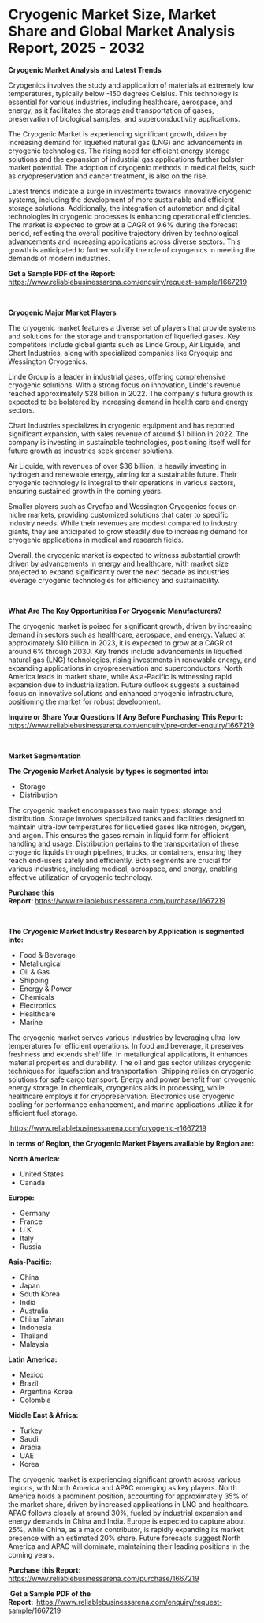 <p><h1>Cryogenic Market Size, Market Share and Global Market Analysis Report, 2025 - 2032</h1></p><p><strong>Cryogenic Market Analysis and Latest Trends</strong></p>
<p><p>Cryogenics involves the study and application of materials at extremely low temperatures, typically below -150 degrees Celsius. This technology is essential for various industries, including healthcare, aerospace, and energy, as it facilitates the storage and transportation of gases, preservation of biological samples, and superconductivity applications.</p><p>The Cryogenic Market is experiencing significant growth, driven by increasing demand for liquefied natural gas (LNG) and advancements in cryogenic technologies. The rising need for efficient energy storage solutions and the expansion of industrial gas applications further bolster market potential. The adoption of cryogenic methods in medical fields, such as cryopreservation and cancer treatment, is also on the rise.</p><p>Latest trends indicate a surge in investments towards innovative cryogenic systems, including the development of more sustainable and efficient storage solutions. Additionally, the integration of automation and digital technologies in cryogenic processes is enhancing operational efficiencies. The market is expected to grow at a CAGR of 9.6% during the forecast period, reflecting the overall positive trajectory driven by technological advancements and increasing applications across diverse sectors. This growth is anticipated to further solidify the role of cryogenics in meeting the demands of modern industries.</p></p>
<p><strong>Get a Sample PDF of the Report:&nbsp;</strong> <a href="https://www.reliablebusinessarena.com/enquiry/request-sample/1667219?utm_campaign=2639&utm_medium=2&utm_source=Github&utm_content=ia&utm_term=17042025&utm_id=cryogenic">https://www.reliablebusinessarena.com/enquiry/request-sample/1667219</a></p>
<p>&nbsp;</p>
<p><strong>Cryogenic Major Market Players</strong></p>
<p><p>The cryogenic market features a diverse set of players that provide systems and solutions for the storage and transportation of liquefied gases. Key competitors include global giants such as Linde Group, Air Liquide, and Chart Industries, along with specialized companies like Cryoquip and Wessington Cryogenics.</p><p>Linde Group is a leader in industrial gases, offering comprehensive cryogenic solutions. With a strong focus on innovation, Linde's revenue reached approximately $28 billion in 2022. The company's future growth is expected to be bolstered by increasing demand in health care and energy sectors.</p><p>Chart Industries specializes in cryogenic equipment and has reported significant expansion, with sales revenue of around $1 billion in 2022. The company is investing in sustainable technologies, positioning itself well for future growth as industries seek greener solutions.</p><p>Air Liquide, with revenues of over $36 billion, is heavily investing in hydrogen and renewable energy, aiming for a sustainable future. Their cryogenic technology is integral to their operations in various sectors, ensuring sustained growth in the coming years.</p><p>Smaller players such as Cryofab and Wessington Cryogenics focus on niche markets, providing customized solutions that cater to specific industry needs. While their revenues are modest compared to industry giants, they are anticipated to grow steadily due to increasing demand for cryogenic applications in medical and research fields.</p><p>Overall, the cryogenic market is expected to witness substantial growth driven by advancements in energy and healthcare, with market size projected to expand significantly over the next decade as industries leverage cryogenic technologies for efficiency and sustainability.</p></p>
<p>&nbsp;</p>
<p><strong>What Are The Key Opportunities For Cryogenic Manufacturers?</strong></p>
<p><p>The cryogenic market is poised for significant growth, driven by increasing demand in sectors such as healthcare, aerospace, and energy. Valued at approximately $10 billion in 2023, it is expected to grow at a CAGR of around 6% through 2030. Key trends include advancements in liquefied natural gas (LNG) technologies, rising investments in renewable energy, and expanding applications in cryopreservation and superconductors. North America leads in market share, while Asia-Pacific is witnessing rapid expansion due to industrialization. Future outlook suggests a sustained focus on innovative solutions and enhanced cryogenic infrastructure, positioning the market for robust development.</p></p>
<p><strong>Inquire or Share Your Questions If Any Before Purchasing This Report:</strong> <a href="https://www.reliablebusinessarena.com/enquiry/pre-order-enquiry/1667219?utm_campaign=2639&utm_medium=2&utm_source=Github&utm_content=ia&utm_term=17042025&utm_id=cryogenic">https://www.reliablebusinessarena.com/enquiry/pre-order-enquiry/1667219</a></p>
<p>&nbsp;</p>
<p><strong>Market Segmentation</strong></p>
<p><strong>The Cryogenic Market Analysis by types is segmented into:</strong></p>
<p><ul><li>Storage</li><li>Distribution</li></ul></p>
<p><p>The cryogenic market encompasses two main types: storage and distribution. Storage involves specialized tanks and facilities designed to maintain ultra-low temperatures for liquefied gases like nitrogen, oxygen, and argon. This ensures the gases remain in liquid form for efficient handling and usage. Distribution pertains to the transportation of these cryogenic liquids through pipelines, trucks, or containers, ensuring they reach end-users safely and efficiently. Both segments are crucial for various industries, including medical, aerospace, and energy, enabling effective utilization of cryogenic technology.</p></p>
<p><strong>Purchase this Report:&nbsp;</strong><a href="https://www.reliablebusinessarena.com/purchase/1667219?utm_campaign=2639&utm_medium=2&utm_source=Github&utm_content=ia&utm_term=17042025&utm_id=cryogenic">https://www.reliablebusinessarena.com/purchase/1667219</a></p>
<p>&nbsp;</p>
<p><strong>The Cryogenic Market Industry Research by Application is segmented into:</strong></p>
<p><ul><li>Food & Beverage</li><li>Metallurgical</li><li>Oil & Gas</li><li>Shipping</li><li>Energy & Power</li><li>Chemicals</li><li>Electronics</li><li>Healthcare</li><li>Marine</li></ul></p>
<p><p>The cryogenic market serves various industries by leveraging ultra-low temperatures for efficient operations. In food and beverage, it preserves freshness and extends shelf life. In metallurgical applications, it enhances material properties and durability. The oil and gas sector utilizes cryogenic techniques for liquefaction and transportation. Shipping relies on cryogenic solutions for safe cargo transport. Energy and power benefit from cryogenic energy storage. In chemicals, cryogenics aids in processing, while healthcare employs it for cryopreservation. Electronics use cryogenic cooling for performance enhancement, and marine applications utilize it for efficient fuel storage.</p></p>
<p><a href="https://www.reliablebusinessarena.com/cryogenic-r1667219?utm_campaign=2639&utm_medium=2&utm_source=Github&utm_content=ia&utm_term=17042025&utm_id=cryogenic">&nbsp;https://www.reliablebusinessarena.com/cryogenic-r1667219</a></p>
<p><strong>In terms of Region, the Cryogenic Market Players available by Region are:</strong></p>
<p>
    <p> <strong> North America: </strong>
        <ul>
            <li>United States</li>
            <li>Canada</li>
        </ul>
        </p> 
    <p> <strong> Europe: </strong>
        <ul>
            <li>Germany</li>
            <li>France</li>
            <li>U.K.</li>
            <li>Italy</li>
            <li>Russia</li>
        </ul>
        </p> 
    <p> <strong> Asia-Pacific: </strong>
        <ul>
            <li>China</li>
            <li>Japan</li>
            <li>South Korea</li>
            <li>India</li>
            <li>Australia</li>
            <li>China Taiwan</li>
            <li>Indonesia</li>
            <li>Thailand</li>
            <li>Malaysia</li>
        </ul>
        </p> 
    <p> <strong> Latin America: </strong>
        <ul>
            <li>Mexico</li>
            <li>Brazil</li>
            <li>Argentina Korea</li>
            <li>Colombia</li>
        </ul>
        </p> 
    <p> <strong> Middle East & Africa: </strong>
        <ul>
            <li>Turkey</li>
            <li>Saudi</li>
            <li>Arabia</li>
            <li>UAE</li>
            <li>Korea</li>
        </ul>
    </p>
    </p>
<p><p>The cryogenic market is experiencing significant growth across various regions, with North America and APAC emerging as key players. North America holds a prominent position, accounting for approximately 35% of the market share, driven by increased applications in LNG and healthcare. APAC follows closely at around 30%, fueled by industrial expansion and energy demands in China and India. Europe is expected to capture about 25%, while China, as a major contributor, is rapidly expanding its market presence with an estimated 20% share. Future forecasts suggest North America and APAC will dominate, maintaining their leading positions in the coming years.</p></p>
<p><strong>Purchase this Report: </strong><a href="https://www.reliablebusinessarena.com/purchase/1667219?utm_campaign=2639&utm_medium=2&utm_source=Github&utm_content=ia&utm_term=17042025&utm_id=cryogenic">https://www.reliablebusinessarena.com/purchase/1667219</a></p>
<p>&nbsp;<strong>Get a Sample PDF of the Report:&nbsp;&nbsp;</strong><a href="https://www.reliablebusinessarena.com/enquiry/request-sample/1667219?utm_campaign=2639&utm_medium=2&utm_source=Github&utm_content=ia&utm_term=17042025&utm_id=cryogenic">https://www.reliablebusinessarena.com/enquiry/request-sample/1667219</a></p>
<p><strong></strong></p>
<p><p></p><p></p><p></p></p>
